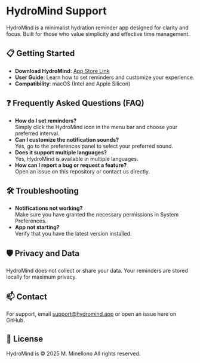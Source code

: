 # HydroMind Support

HydroMind is a minimalist hydration reminder app designed for clarity and focus. Built for those who value simplicity and effective time management.

## 📋 Getting Started
- **Download HydroMind**: [App Store Link](https://link-to-download.com)
- **User Guide**: Learn how to set reminders and customize your experience.
- **Compatibility**: macOS (Intel and Apple Silicon)

## ❓ Frequently Asked Questions (FAQ)
- **How do I set reminders?**  
  Simply click the HydroMind icon in the menu bar and choose your preferred interval.
- **Can I customize the notification sounds?**  
  Yes, go to the preferences panel to select your preferred sound.
- **Does it support multiple languages?**  
  Yes, HydroMind is available in multiple languages.
- **How can I report a bug or request a feature?**  
  Open an issue on this repository or contact us directly.

## 🛠️ Troubleshooting
- **Notifications not working?**  
  Make sure you have granted the necessary permissions in System Preferences.
- **App not starting?**  
  Verify that you have the latest version installed.

## 🛡️ Privacy and Data
HydroMind does not collect or share your data. Your reminders are stored locally for maximum privacy.

## 📫 Contact
For support, email [support@hydromind.app](mailto:support@hydromind.app) or open an issue here on GitHub.

## 📜 License
HydroMind is © 2025 M. Minellono All rights reserved.
